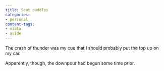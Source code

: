 ```yaml
---
title: Seat puddles
categories:
- personal
content-tags:
- miata
- aside
---
```


The crash of thunder was my cue that I should probably put the top up on my car.

Apparently, though, the downpour had begun some time prior.
